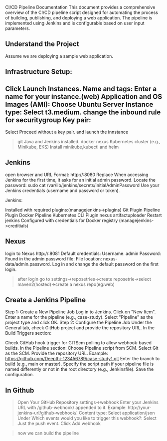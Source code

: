 CI/CD Pipeline Documentation
This document provides a comprehensive overview of the CI/CD pipeline script designed for automating the process of building, publishing, and deploying a web application. The pipeline is implemented using Jenkins and is configurable based on user input parameters.

Understand the Project
----------------------
Assume we are deploying a sample web application.

Infrastructure Setup:
--------------------
Click Launch Instances.
Name and tags: Enter a name for your instance.(web)
Application and OS Images (AMI): Choose Ubuntu Server 
Instance type: Select t3.medium.
change the inbound rule for securitygroup
Key pair:
----------
Select Proceed without a key pair. and launch the innstance
>git
>Java and Jenkins installed.
>docker
>nexus
> Kubernetes cluster (e.g., Minikube, EKS) 
Install minikube,kubectl and helm


Jenkins
--------
open browser and URL Format: http://<server-ip>:8080
Replace <server-ip>
When accessing Jenkins for the first time, it asks for an initial admin password.
Locate the password:
      sudo cat /var/lib/jenkins/secrets/initialAdminPassword
Use your Jenkins credentials (username and password or token).

Jenkins:

Installed with required plugins:(managejenkins->plugins)
Git Plugin
Pipeline Plugin
Docker Pipeline
Kubernetes CLI Plugin
nexus artifactuploader
Restart jenkins
Configured with credentials for Docker registry (managejenkins->creditials) 

Nexus
-------
login to Nexus  http://<server-ip>:8081
Default credentials:
Username: admin
Password: Found in the admin.password file:
File location: nexus-data/admin.password.
Log in and change the default password on the first login.

>after login go to settings->reposetries->create reposetrie->select maven2(hosted)->create a nexus repo(eg:web)


Create a Jenkins Pipeline
------------------------
Step 1: Create a New Pipeline Job
Log in to Jenkins.
Click on "New Item".
Enter a name for the pipeline (e.g., case-study).
Select "Pipeline" as the project type and click OK.
Step 2: Configure the Pipeline Job
Under the General tab, check GitHub project and provide the repository URL.
In the Build Triggers section:

Check GitHub hook trigger for GITScm polling to allow webhook-based builds.
In the Pipeline section:
Choose Pipeline script from SCM.
Select Git as the SCM.
Provide the repository URL. Example: https://github.com/Deepthi-123456789/case-study1.git
Enter the branch to build (e.g., main or master).
Specify the script path if your pipeline file is named differently or not in the root directory (e.g., Jenkinsfile).
Save the configuration.

In Github
-----------
>Open Your GitHub Repository
>settings->webhook
>Enter your Jenkins URL with /github-webhook/ appended to it.
Example: http://your-jenkins-url/github-webhook/.
>Content type: Select application/json
>Under Which events would you like to trigger this webhook?:
 Select Just the push event.
 Click Add webhook

 >now we can build the pipeline
  
  

